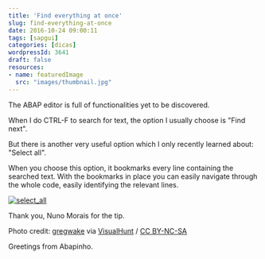 ```yaml
---
title: 'Find everything at once'
slug: find-everything-at-once
date: 2016-10-24 09:00:11
tags: [sapgui]
categories: [dicas]
wordpressId: 3641
draft: false
resources:
- name: featuredImage
  src: "images/thumbnail.jpg"
---
```

The ABAP editor is full of functionalities yet to be discovered.

When I do CTRL-F to search for text, the option I usually choose is "Find next".

<!--more-->

But there is another very useful option which I only recently learned about: "Select all".

When you choose this option, it bookmarks every line containing the searched text. With the bookmarks in place you can easily navigate through the whole code, easily identifying the relevant lines.

[![select_all][1]][1]

Thank you, Nuno Morais for the tip.

Photo credit: [gregwake][2] via [VisualHunt][3] / [CC BY-NC-SA][4]

Greetings from Abapinho.

   [1]: images/select_all.jpg
   [2]: https://www.flickr.com/photos/gregwake/209493486/
   [3]: https://visualhunt.com/photos/sky-images/
   [4]: http://creativecommons.org/licenses/by-nc-sa/2.0/
